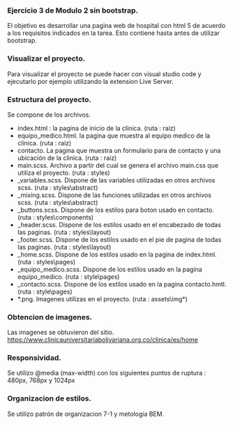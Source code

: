 ### Ejercicio 3 de Modulo 2 sin bootstrap.

El objetivo es desarrollar una pagina web de hospital con  html 5 de acuerdo a los requisitos indicados en la tarea.
Esto contiene hasta antes de utilizar bootstrap.

### Visualizar el proyecto.
Para visualizar el proyecto se puede hacer con visual studio code y ejecutarlo por ejemplo utilizando la extension Live Server.

### Estructura del proyecto.
Se compone de los archivos.
- index.html : la pagina de inicio de la clinica. (ruta : raiz)
- equipo_medico.html. la pagina que muestra al equipo medico de la clinica.  (ruta : raiz)
- contacto. La pagina que muestra un formulario para de contacto y una ubicación de la clinica.  (ruta : raiz)
- main.scss. Archivo a partir del cual se genera el archivo main.css que utiliza el proyecto. (ruta : styles)
- _variables.scss. Dispone de las variables utilizadas en otros archivos scss. (ruta : styles\abstract)
- _mixing.scss. Dispone de las funciones utilizadas en otros archivos scss. (ruta : styles\abstract)
- _buttons.scss. Dispone de los estilos para boton usado en contacto. (ruta : styles\components)
- _header.scss. Dispone de los estilos usado en el encabezado de todas las paginas. (ruta : styles\layout)
- _footer.scss. Dispone de los estilos usado en el pie de pagina de todas las paginas. (ruta : styles\layout)
- _home.scss. Dispone de los estilos usado en la pagina de index.html. (ruta : styles\pages)
- _equipo_medico.scss. Dispone de los estilos usado en la pagina equipo_medico. (ruta : style\pages)
- _contacto.scss. Dispone de los estilos usado en la pagina contacto.hmtl. (ruta : style\pages)
- *.png. Imagenes utilizas en el proyecto. (ruta : assets\img\*)

### Obtencion de imagenes.
Las imagenes se obtuvieron del sitio. https://www.clinicauniversitariabolivariana.org.co/clinica/es/home

### Responsividad.
Se utilizo  @media (max-width) con los siguientes puntos de ruptura : 480px, 768px y 1024px

### Organizacion de estilos.
Se utilizo patrón de organizacion 7-1 y metologia BEM.
